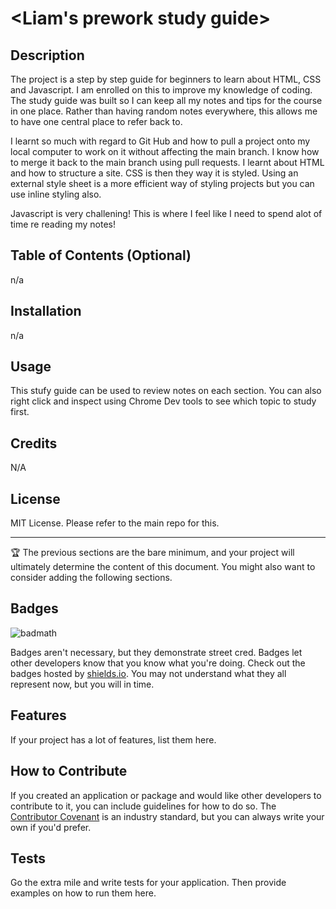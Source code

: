 # <Liam's prework study guide>

## Description

The project is a step by step guide for beginners to learn about HTML, CSS and Javascript. I am enrolled on this to improve my knowledge of coding. The study guide was built so I can keep all my notes and tips for the course in one place. Rather than having random notes everywhere, this allows me to have one central place to refer back to.

I learnt so much with regard to Git Hub and how to pull a project onto my local computer to work on it without affecting the main branch. I know how to merge it back to the main branch using pull requests. I learnt about HTML and how to structure a site. CSS is then they way it is styled. Using an external style sheet is a more efficient way of styling projects but you can use inline styling also.

Javascript is very challening! This is where I feel like I need to spend alot of time re reading my notes!


## Table of Contents (Optional)

n/a

## Installation

n/a

## Usage

This stufy guide can be used to review notes on each section. You can also right click and inspect using Chrome Dev tools to see which topic to study first. 


## Credits

N/A

## License

MIT License. Please refer to the main repo for this.

---

🏆 The previous sections are the bare minimum, and your project will ultimately determine the content of this document. You might also want to consider adding the following sections.

## Badges

![badmath](https://img.shields.io/github/languages/top/nielsenjared/badmath)

Badges aren't necessary, but they demonstrate street cred. Badges let other developers know that you know what you're doing. Check out the badges hosted by [shields.io](https://shields.io/). You may not understand what they all represent now, but you will in time.

## Features

If your project has a lot of features, list them here.

## How to Contribute

If you created an application or package and would like other developers to contribute to it, you can include guidelines for how to do so. The [Contributor Covenant](https://www.contributor-covenant.org/) is an industry standard, but you can always write your own if you'd prefer.

## Tests

Go the extra mile and write tests for your application. Then provide examples on how to run them here.
